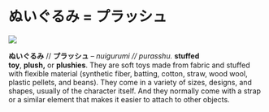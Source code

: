 # ぬいぐるみ = プラッシュ

![](https://lh5.googleusercontent.com/9B-kADoZ2g7DNWfL3CoRclqWeq_EsO39ATcO_fH1kcUZsZCEh0BUJ-hYSKwuUe66B5NV-IvLQfHbi5qaLKtJX95TSxbMxA5VXU8ri9U8fDXZ-zGy6vLi77Ij046FBCDe3ZxoB7rB)

**ぬいぐるみ** // **プラッシュ** – _nuigurumi // purasshu._ **stuffed toy**, **plush,** or **plushies**. They are soft toys made from fabric and stuffed with flexible material (synthetic fiber, batting, cotton, straw, wood wool, plastic pellets, and beans). They come in a variety of sizes, designs, and shapes, usually of the character itself. And they normally come with a strap or a similar element that makes it easier to attach to other objects.
